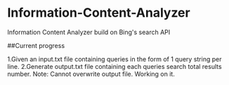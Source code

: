 # Information-Content-Analyzer 
Information Content Analyzer build on Bing's search API 

##Current progress

1.Given an input.txt file containing queries in the form of 1 query string per line.
2.Generate output.txt file containing each queries search total results number.
Note: Cannot overwrite output file. Working on it.
